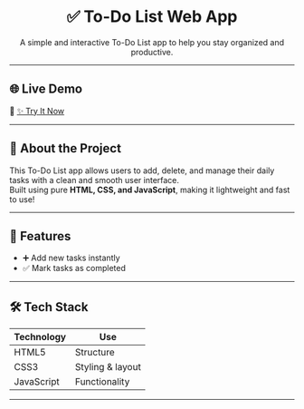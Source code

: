 <h1 align="center">✅ To-Do List Web App</h1>

<p align="center">
A simple and interactive To-Do List app to help you stay organized and productive.
</p>

---

## 🌐 Live Demo  
🔗 [✨ Try It Now](https://tushar-313.github.io/to-do-list/)  

---

## 📌 About the Project

This To-Do List app allows users to add, delete, and manage their daily tasks with a clean and smooth user interface.  
Built using pure **HTML, CSS, and JavaScript**, making it lightweight and fast to use!

---

## 🚀 Features

- ➕ Add new tasks instantly  
- ✅ Mark tasks as completed  

---

## 🛠️ Tech Stack

| Technology | Use |
|-----------|-----|
| HTML5 | Structure |
| CSS3 | Styling & layout |
| JavaScript | Functionality |

---

